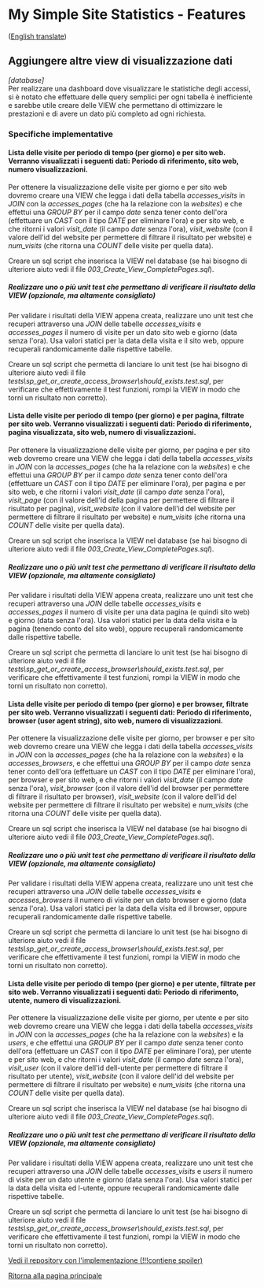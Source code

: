 # My Simple Site Statistics - Features
([English translate](AddViews.md))  

## Aggiungere altre view di visualizzazione dati
*[database]*  
Per realizzare una dashboard dove visualizzare le statistiche degli accessi, si è notato che effettuare delle query semplici per ogni tabella è inefficiente e sarebbe utile creare delle VIEW che permettano di ottimizzare le prestazioni e di avere un dato più completo ad ogni richiesta.  

### Specifiche implementative

#### Lista delle visite per periodo di tempo (per giorno) e per sito web. Verranno visualizzati i seguenti dati: Periodo di riferimento, sito web, numero visualizzazioni.

Per ottenere la visualizzazione delle visite per giorno e per sito web dovremo creare una VIEW che legga i dati della tabella *accesses_visits* in *JOIN* con la *accesses_pages* (che ha la relazione con la *websites*) e che effettui una *GROUP BY* per il campo *date* senza tener conto dell'ora (effettuare un *CAST* con il tipo *DATE* per eliminare l'ora) e per sito web, e che ritorni i valori *visit_date* (il campo *date* senza l'ora), *visit_website* (con il valore dell'id del website per permettere di filtrare il risultato per website) e *num_visits* (che ritorna una *COUNT* delle visite per quella data).

Creare un sql script che inserisca la VIEW nel database (se hai bisogno di ulteriore aiuto vedi il file *003_Create_View_CompletePages.sql*).

##### Realizzare uno o più unit test che permettano di verificare il risultato della VIEW (opzionale, ma altamente consigliato)

Per validare i risultati della VIEW appena creata, realizzare uno unit test che recuperi attraverso una *JOIN* delle tabelle *accesses_visits* e *accesses_pages* il numero di visite per un dato sito web e giorno (data senza l'ora). Usa valori statici per la data della visita e il sito web, oppure recuperali randomicamente dalle rispettive tabelle.

Creare un sql script che permetta di lanciare lo unit test (se hai bisogno di ulteriore aiuto vedi il file *tests\sp_get_or_create_access_browser\should_exists.test.sql*, per verificare che effettivamente il test funzioni, rompi la VIEW in modo che torni un risultato non corretto).

#### Lista delle visite per periodo di tempo (per giorno) e per pagina, filtrate per sito web. Verranno visualizzati i seguenti dati: Periodo di riferimento, pagina visualizzata, sito web, numero di visualizzazioni.

Per ottenere la visualizzazione delle visite per giorno, per pagina e per sito web dovremo creare una VIEW che legga i dati della tabella *accesses_visits* in *JOIN* con la *accesses_pages* (che ha la relazione con la *websites*) e che effettui una *GROUP BY* per il campo *date* senza tener conto dell'ora (effettuare un *CAST* con il tipo *DATE* per eliminare l'ora), per pagina e per sito web, e che ritorni i valori *visit_date* (il campo *date* senza l'ora), *visit_page* (con il valore dell'id della pagina per permettere di filtrare il risultato per pagina), *visit_website* (con il valore dell'id del website per permettere di filtrare il risultato per website) e *num_visits* (che ritorna una *COUNT* delle visite per quella data).

Creare un sql script che inserisca la VIEW nel database (se hai bisogno di ulteriore aiuto vedi il file *003_Create_View_CompletePages.sql*).

##### Realizzare uno o più unit test che permettano di verificare il risultato della VIEW (opzionale, ma altamente consigliato)

Per validare i risultati della VIEW appena creata, realizzare uno unit test che recuperi attraverso una *JOIN* delle tabelle *accesses_visits* e *accesses_pages* il numero di visite per una data pagina (e quindi sito web) e giorno (data senza l'ora). Usa valori statici per la data della visita e la pagina (tenendo conto del sito web), oppure recuperali randomicamente dalle rispettive tabelle.

Creare un sql script che permetta di lanciare lo unit test (se hai bisogno di ulteriore aiuto vedi il file *tests\sp_get_or_create_access_browser\should_exists.test.sql*, per verificare che effettivamente il test funzioni, rompi la VIEW in modo che torni un risultato non corretto).

#### Lista delle visite per periodo di tempo (per giorno) e per browser, filtrate per sito web. Verranno visualizzati i seguenti dati: Periodo di riferimento, browser (user agent string), sito web, numero di visualizzazioni.

Per ottenere la visualizzazione delle visite per giorno, per browser e per sito web dovremo creare una VIEW che legga i dati della tabella *accesses_visits* in *JOIN* con la *accesses_pages* (che ha la relazione con la *websites*) e la *accesses_browsers*, e che effettui una *GROUP BY* per il campo *date* senza tener conto dell'ora (effettuare un *CAST* con il tipo *DATE* per eliminare l'ora), per browser e per sito web, e che ritorni i valori *visit_date* (il campo *date* senza l'ora), *visit_browser* (con il valore dell'id del browser per permettere di filtrare il risultato per browser), *visit_website* (con il valore dell'id del website per permettere di filtrare il risultato per website) e *num_visits* (che ritorna una *COUNT* delle visite per quella data).

Creare un sql script che inserisca la VIEW nel database (se hai bisogno di ulteriore aiuto vedi il file *003_Create_View_CompletePages.sql*).

##### Realizzare uno o più unit test che permettano di verificare il risultato della VIEW (opzionale, ma altamente consigliato)

Per validare i risultati della VIEW appena creata, realizzare uno unit test che recuperi attraverso una *JOIN* delle tabelle *accesses_visits* e *accesses_browsers* il numero di visite per un dato browser e giorno (data senza l'ora). Usa valori statici per la data della visita ed il browser, oppure recuperali randomicamente dalle rispettive tabelle.

Creare un sql script che permetta di lanciare lo unit test (se hai bisogno di ulteriore aiuto vedi il file *tests\sp_get_or_create_access_browser\should_exists.test.sql*, per verificare che effettivamente il test funzioni, rompi la VIEW in modo che torni un risultato non corretto).

#### Lista delle visite per periodo di tempo (per giorno) e per utente, filtrate per sito web. Verranno visualizzati i seguenti dati: Periodo di riferimento, utente, numero di visualizzazioni.

Per ottenere la visualizzazione delle visite per giorno, per utente e per sito web dovremo creare una VIEW che legga i dati della tabella *accesses_visits* in *JOIN* con la *accesses_pages* (che ha la relazione con la *websites*) e la *users*, e che effettui una *GROUP BY* per il campo *date* senza tener conto dell'ora (effettuare un *CAST* con il tipo *DATE* per eliminare l'ora), per utente e per sito web, e che ritorni i valori *visit_date* (il campo *date* senza l'ora), *visit_user* (con il valore dell'id dell-utente per permettere di filtrare il risultato per utente), *visit_website* (con il valore dell'id del website per permettere di filtrare il risultato per website) e *num_visits* (che ritorna una *COUNT* delle visite per quella data).

Creare un sql script che inserisca la VIEW nel database (se hai bisogno di ulteriore aiuto vedi il file *003_Create_View_CompletePages.sql*).

##### Realizzare uno o più unit test che permettano di verificare il risultato della VIEW (opzionale, ma altamente consigliato)

Per validare i risultati della VIEW appena creata, realizzare uno unit test che recuperi attraverso una *JOIN* delle tabelle *accesses_visits* e *users* il numero di visite per un dato utente e giorno (data senza l'ora). Usa valori statici per la data della visita ed l-utente, oppure recuperali randomicamente dalle rispettive tabelle.

Creare un sql script che permetta di lanciare lo unit test (se hai bisogno di ulteriore aiuto vedi il file *tests\sp_get_or_create_access_browser\should_exists.test.sql*, per verificare che effettivamente il test funzioni, rompi la VIEW in modo che torni un risultato non corretto).


[Vedi il repository con l'implementazione (!!!contiene spoiler)](https://github.com/Magicianred/my-simple-site-statistics-mssql/tree/pathFromV0toV1/step01/add-views)  

[Ritorna alla pagina principale](../README_IT.md)  